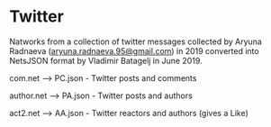 # Twitter

Natworks from a collection of twitter messages collected by Aryuna Radnaeva  (aryuna.radnaeva.95@gmail.com) in 2019 converted into NetsJSON format by Vladimir Batagelj in June 2019.

com.net  -->    PC.json  - Twitter posts and comments

author.net -->  PA.json  - Twitter posts and authors

act2.net  -->   AA.json  - Twitter reactors and authors (gives a Like)
